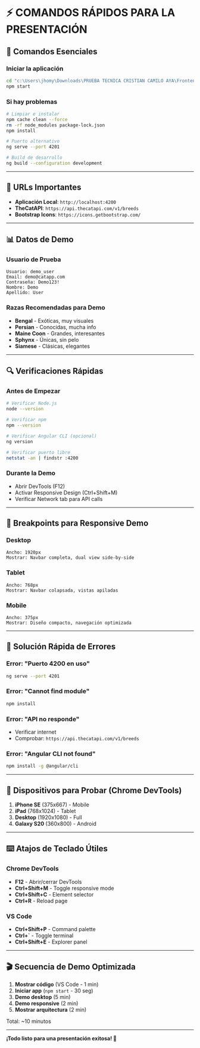 # ⚡ COMANDOS RÁPIDOS PARA LA PRESENTACIÓN

## 🚀 Comandos Esenciales

### Iniciar la aplicación
```bash
cd "c:\Users\jhomy\Downloads\PRUEBA TECNICA CRISTIAN CAMILO AYA\Frontend\cat-app"
npm start
```

### Si hay problemas
```bash
# Limpiar e instalar
npm cache clean --force
rm -rf node_modules package-lock.json
npm install

# Puerto alternativo
ng serve --port 4201

# Build de desarrollo
ng build --configuration development
```

---

## 🎯 URLs Importantes

- **Aplicación Local**: `http://localhost:4200`
- **TheCatAPI**: `https://api.thecatapi.com/v1/breeds`
- **Bootstrap Icons**: `https://icons.getbootstrap.com/`

---

## 📊 Datos de Demo

### Usuario de Prueba
```
Usuario: demo_user
Email: demo@catapp.com
Contraseña: Demo123!
Nombre: Demo
Apellido: User
```

### Razas Recomendadas para Demo
- **Bengal** - Exóticas, muy visuales
- **Persian** - Conocidas, mucha info
- **Maine Coon** - Grandes, interesantes
- **Sphynx** - Únicas, sin pelo
- **Siamese** - Clásicas, elegantes

---

## 🔍 Verificaciones Rápidas

### Antes de Empezar
```bash
# Verificar Node.js
node --version

# Verificar npm
npm --version

# Verificar Angular CLI (opcional)
ng version

# Verificar puerto libre
netstat -an | findstr :4200
```

### Durante la Demo
- Abrir DevTools (F12)
- Activar Responsive Design (Ctrl+Shift+M)
- Verificar Network tab para API calls

---

## 🎨 Breakpoints para Responsive Demo

### Desktop
```
Ancho: 1920px
Mostrar: Navbar completa, dual view side-by-side
```

### Tablet
```
Ancho: 768px
Mostrar: Navbar colapsada, vistas apiladas
```

### Mobile
```
Ancho: 375px
Mostrar: Diseño compacto, navegación optimizada
```

---

## 🐛 Solución Rápida de Errores

### Error: "Puerto 4200 en uso"
```bash
ng serve --port 4201
```

### Error: "Cannot find module"
```bash
npm install
```

### Error: "API no responde"
- Verificar internet
- Comprobar: `https://api.thecatapi.com/v1/breeds`

### Error: "Angular CLI not found"
```bash
npm install -g @angular/cli
```

---

## 📱 Dispositivos para Probar (Chrome DevTools)

1. **iPhone SE** (375x667) - Mobile
2. **iPad** (768x1024) - Tablet  
3. **Desktop** (1920x1080) - Full
4. **Galaxy S20** (360x800) - Android

---

## ⌨️ Atajos de Teclado Útiles

### Chrome DevTools
- **F12** - Abrir/cerrar DevTools
- **Ctrl+Shift+M** - Toggle responsive mode
- **Ctrl+Shift+C** - Element selector
- **Ctrl+R** - Reload page

### VS Code
- **Ctrl+Shift+P** - Command palette
- **Ctrl+`** - Toggle terminal
- **Ctrl+Shift+E** - Explorer panel

---

## 🎬 Secuencia de Demo Optimizada

1. **Mostrar código** (VS Code - 1 min)
2. **Iniciar app** (`npm start` - 30 seg)
3. **Demo desktop** (5 min)
4. **Demo responsive** (2 min)
5. **Mostrar arquitectura** (2 min)

Total: ~10 minutos

---

**¡Todo listo para una presentación exitosa! 🌟**
